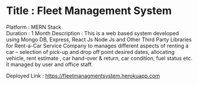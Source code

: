 # Title : Fleet Management System
Platform : MERN Stack			
Duration : 1 Month
Description : This is a web based system developed using Mongo DB, Express, React Js Node Js and Other Third Party Libraries for Rent-a-Car Service Company to  manages different aspects of renting a car – selection of pick-up and drop off point desired dates,  allocating vehicle, rent estimate , car hand-over & return, car condition, fuel status etc. it managed by user and office staff.

Deployed Link : https://fleetmanagmentsystem.herokuapp.com

